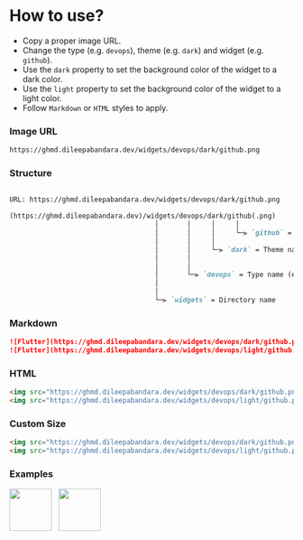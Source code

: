 # How to use?

- Copy a proper image URL.
- Change the type (e.g. `devops`), theme (e.g. `dark`) and widget (e.g. `github`).
- Use the `dark` property to set the background color of the widget to a dark color.
- Use the `light` property to set the background color of the widget to a light color.
- Follow `Markdown` or `HTML` styles to apply.

### Image URL

```html
https://ghmd.dileepabandara.dev/widgets/devops/dark/github.png
```

### Structure

```markdown

URL: https://ghmd.dileepabandara.dev/widgets/devops/dark/github.png

(https://ghmd.dileepabandara.dev)/widgets/devops/dark/github(.png)
                                    │       │     │     │
                                    │       │     │     └─⫸ `github` = Widget name (e.g. github)
                                    │       │     │
                                    │       │     └─⫸ `dark` = Theme name (e.g. dark or light)
                                    │       │                  
                                    │       │                   
                                    │       └─⫸ `devops` = Type name (e.g. devops)                
                                    │                         
                                    │
                                    └─⫸ `widgets` = Directory name

```

### Markdown

```markdown
![Flutter](https://ghmd.dileepabandara.dev/widgets/devops/dark/github.png)  
![Flutter](https://ghmd.dileepabandara.dev/widgets/devops/light/github.png)
```

### HTML

```html
<img src="https://ghmd.dileepabandara.dev/widgets/devops/dark/github.png"/>  
<img src="https://ghmd.dileepabandara.dev/widgets/devops/light/github.png"/>
```

### Custom Size

```html
<img src="https://ghmd.dileepabandara.dev/widgets/devops/dark/github.png" width="75"/>  
<img src="https://ghmd.dileepabandara.dev/widgets/devops/light/github.png" width="75"/>  
```

### Examples

<img src="https://ghmd.dileepabandara.dev/widgets/devops/dark/github.png" width="75"/> &nbsp; <img src="https://ghmd.dileepabandara.dev/widgets/devops/light/github.png" width="75"/>
